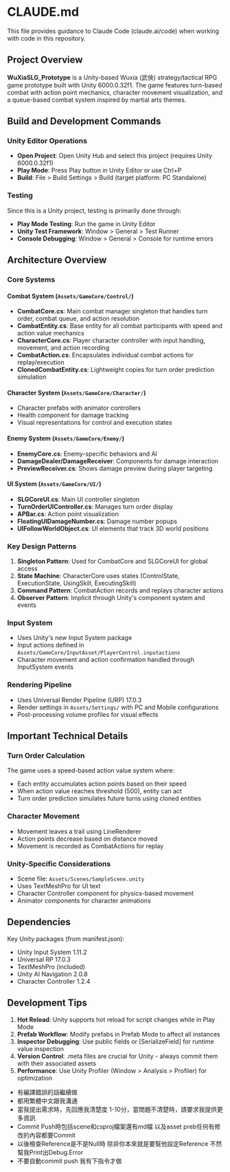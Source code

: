 # CLAUDE.md

This file provides guidance to Claude Code (claude.ai/code) when working with code in this repository.

## Project Overview

**WuXiaSLG_Prototype** is a Unity-based Wuxia (武俠) strategy/tactical RPG game prototype built with Unity 6000.0.32f1. The game features turn-based combat with action point mechanics, character movement visualization, and a queue-based combat system inspired by martial arts themes.

## Build and Development Commands

### Unity Editor Operations
- **Open Project**: Open Unity Hub and select this project (requires Unity 6000.0.32f1)
- **Play Mode**: Press Play button in Unity Editor or use Ctrl+P
- **Build**: File > Build Settings > Build (target platform: PC Standalone)

### Testing
Since this is a Unity project, testing is primarily done through:
- **Play Mode Testing**: Run the game in Unity Editor
- **Unity Test Framework**: Window > General > Test Runner
- **Console Debugging**: Window > General > Console for runtime errors

## Architecture Overview

### Core Systems

#### Combat System (`Assets/GameCore/Control/`)
- **CombatCore.cs**: Main combat manager singleton that handles turn order, combat queue, and action resolution
- **CombatEntity.cs**: Base entity for all combat participants with speed and action value mechanics
- **CharacterCore.cs**: Player character controller with input handling, movement, and action recording
- **CombatAction.cs**: Encapsulates individual combat actions for replay/execution
- **ClonedCombatEntity.cs**: Lightweight copies for turn order prediction simulation

#### Character System (`Assets/GameCore/Character/`)
- Character prefabs with animator controllers
- Health component for damage tracking
- Visual representations for control and execution states

#### Enemy System (`Assets/GameCore/Enemy/`)
- **EnemyCore.cs**: Enemy-specific behaviors and AI
- **DamageDealer/DamageReceiver**: Components for damage interaction
- **PreviewReceiver.cs**: Shows damage preview during player targeting

#### UI System (`Assets/GameCore/UI/`)
- **SLGCoreUI.cs**: Main UI controller singleton
- **TurnOrderUIController.cs**: Manages turn order display
- **APBar.cs**: Action point visualization
- **FloatingUIDamageNumber.cs**: Damage number popups
- **UIFollowWorldObject.cs**: UI elements that track 3D world positions

### Key Design Patterns

1. **Singleton Pattern**: Used for CombatCore and SLGCoreUI for global access
2. **State Machine**: CharacterCore uses states (ControlState, ExecutionState, UsingSkill, ExecutingSkill)
3. **Command Pattern**: CombatAction records and replays character actions
4. **Observer Pattern**: Implicit through Unity's component system and events

### Input System
- Uses Unity's new Input System package
- Input actions defined in `Assets/GameCore/InputAsset/PlayerControl.inputactions`
- Character movement and action confirmation handled through InputSystem events

### Rendering Pipeline
- Uses Universal Render Pipeline (URP) 17.0.3
- Render settings in `Assets/Settings/` with PC and Mobile configurations
- Post-processing volume profiles for visual effects

## Important Technical Details

### Turn Order Calculation
The game uses a speed-based action value system where:
- Each entity accumulates action points based on their speed
- When action value reaches threshold (500), entity can act
- Turn order prediction simulates future turns using cloned entities

### Character Movement
- Movement leaves a trail using LineRenderer
- Action points decrease based on distance moved
- Movement is recorded as CombatActions for replay

### Unity-Specific Considerations
- Scene file: `Assets/Scenes/SampleScene.unity`
- Uses TextMeshPro for UI text
- Character Controller component for physics-based movement
- Animator components for character animations

## Dependencies

Key Unity packages (from manifest.json):
- Unity Input System 1.11.2
- Universal RP 17.0.3
- TextMeshPro (included)
- Unity AI Navigation 2.0.8
- Character Controller 1.2.4

## Development Tips

1. **Hot Reload**: Unity supports hot reload for script changes while in Play Mode
2. **Prefab Workflow**: Modify prefabs in Prefab Mode to affect all instances
3. **Inspector Debugging**: Use public fields or [SerializeField] for runtime value inspection
4. **Version Control**: .meta files are crucial for Unity - always commit them with their associated assets
5. **Performance**: Use Unity Profiler (Window > Analysis > Profiler) for optimization
- 有編譯錯誤的話繼續做
- 都用繁體中文跟我溝通
- 當我提出需求時，先回應我清楚度 1-10分，當問題不清楚時，請要求我提供更多資訊
- Commit Push時包括scene和csproj檔案還有md檔  以及asset preb任何有修改的內容都要Commit
- 以後檢查Reference是不是Null時  除非你本來就是要幫他設定Reference 不然幫我Print出Debug.Error
- 不要自動commit push 我有下指令才做